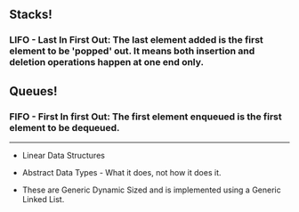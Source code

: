 ## Stacks!

### LIFO - Last In First Out: The last element added is the first element to be 'popped' out. It means both insertion and deletion operations happen at one end only.

## Queues!

### FIFO - First In first Out: The first element enqueued is the first element to be dequeued. 

---

- Linear Data Structures

- Abstract Data Types - What it does, not how it does it.

- These are Generic Dynamic Sized and is implemented using a Generic Linked List.
